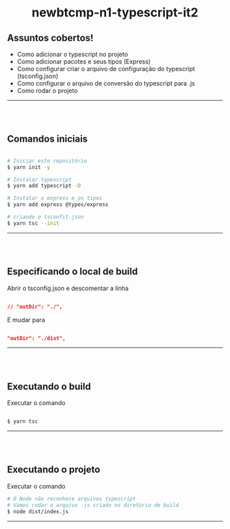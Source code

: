 

<h1 align ="center">
	newbtcmp-n1-typescript-it2
</h1>



## Assuntos cobertos!

- Como adicionar o typescript no projeto
- Como adicionar pacotes e seus tipos (Express)
- Como configurar criar o arquivo de configuração do typescript (tsconfig.json)
- Como configurar o arquivo de conversão do typescript para .js
- Como rodar o projeto

---
</br></br>

## Comandos iniciais

```bash

# Iniciar este repositório
$ yarn init -y

# Instalar typescript
$ yarn add typescript -D

# Instalar o express e os tipos
$ yarn add express @types/express

# criando o tsconfit.json
$ yarn tsc --init

```
---
</br></br>

## Especificando o local de build

Abrir o tsconfig.json e descomentar a linha

```json

// "outDir": "./",

```
E mudar para
```json

"outDir": "./dist",

```
---
</br></br>

## Executando o build

Executar o comando

```bash

$ yarn tsc

```
---
</br></br>

## Executando o projeto

Executar o comando

```bash
# O Node não reconhece arquivos typescript
# Vamos rodar o arquivo .js criado no diretório de build
$ node dist/index.js

```
---
</br></br>